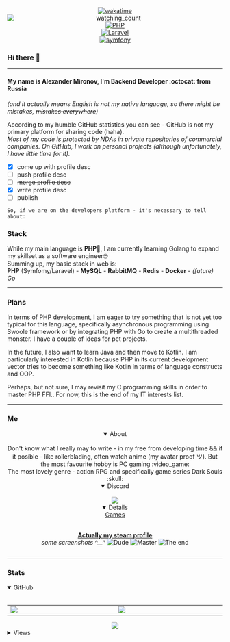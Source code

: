 <div align="center" style="display: flex; flex-flow: column wrap;">
  <a href="https://wakatime.com/@Aneterial"><img src="https://wakatime.com/badge/user/9d0b5d61-8260-442f-bfb2-9659e81a5b27.svg" alt="wakatime"></a>
  <img src="https://komarev.com/ghpvc/?username=aneterial&color=ff69b4&abbreviated=true" alt="watching_count">
 <a href="https://www.php.net/"><img src="https://img.shields.io/badge/php-7.4+-7a86b8?style=flat&logo=php" alt="PHP"></a>
 <a href="https://laravel.com/"><img src="https://img.shields.io/badge/laravel-8+-f9332b?style=flat&logo=laravel" alt="Laravel"></a>
 <a href="hhttps://symfony.com/"><img src="https://img.shields.io/badge/symfony-6%2B-blue?style=flat&logo=symfony" alt="symfony"></a>
</div>

### Hi there 👋
___
#### My name is Alexander Mironov, I'm **Backend Developer** :octocat: from Russia 
*(and it actually means English is not my native language, so there might be mistakes, ~~mistakes everywhere~~)*

According to my humble GitHub statistics you can see - GitHub is not my primary platform for sharing code (haha).\
*Most of my code is protected by NDAs in private repositories of commercial companies. On GitHub, I work on personal projects (although unfortunately, I have little time for it).*

- [x] come up with profile desc
- [ ] ~~push profile desc~~
- [ ] ~~merge profile desc~~
- [x] write profile desc
- [ ] publish

`So, if we are on the developers platform - it's necessary to tell about:`
### Stack
While my main language is **PHP**:rocket:, I am currently learning Golang to expand my skillset as a software engineer🤓\
Summing up, my basic stack in web is:\
  **PHP** (Symfomy/Laravel) - **MySQL** - **RabbitMQ** - **Redis** - **Docker** - *(future) Go*
 
 ___
### Plans
In terms of PHP development, I am eager to try something that is not yet too typical for this language, specifically asynchronous programming using Swoole framework or by integrating PHP with Go to create a multithreaded monster. I have a couple of ideas for pet projects.

In the future, I also want to learn Java and then move to Kotlin. I am particularly interested in Kotlin because PHP in its current development vector tries to become something like Kotlin in terms of language constructs and OOP.

Perhaps, but not sure, I may revisit my C programming skills in order to master PHP FFI.. For now, this is the end of my IT interests list.

___
### Me
<div align="center" style="display: flex; flex-flow: column wrap;">
<details open>
<summary>About</summary><br>
Don't know what I really may to write - in my free from developing time && if it posible - like rollerblading, often watch anime (my avatar proof ツ). But the most favourite hobby is PC gaming :video_game: <br>
The most lovely genre - action RPG and specifically game series Dark Souls :skull:
</details>
</div> 
 

<div align="center" style="display: flex; flex-flow: column wrap;">
<details open>
<summary>Discord</summary><br>
 <a align="center" href="https://discord.com/users/259580607699353602">
  <img align="center" src="https://lanyard-profile-readme.vercel.app/api/259580607699353602?theme=dark&animated=true&hideDiscrim=true&borderRadius=30px"
 </a>
</details>
</div> 

<div align="center" style="display: flex; flex-flow: column wrap;">
<details open>
<summary>Games</summary><br>
 
**Actually my [steam profile](https://steamcommunity.com/id/aneterial/)**\
*some screenshots ^__^*
![Dude](https://steamuserimages-a.akamaihd.net/ugc/916925154148662862/4C7EFD0997027DABAD7D50E0DE80393EFB5FD9E1/?imw=5000&imh=5000&ima=fit&impolicy=Letterbox&imcolor=%23000000&letterbox=false "Dude")
![Master](https://steamuserimages-a.akamaihd.net/ugc/859486570398579345/0F050E54203C1EDB29BAD3359E0E7093FB36D2ED/?imw=5000&imh=5000&ima=fit&impolicy=Letterbox&imcolor=%23000000&letterbox=false "Master")
![The end](https://steamuserimages-a.akamaihd.net/ugc/859485728044325256/45DE87361E02A03FAEDE567255237F625218D4F1/?imw=5000&imh=5000&ima=fit&impolicy=Letterbox&imcolor=%23000000&letterbox=false "The end")
</details>
</div> 

___
### Stats
<details open>
<summary>GitHub</summary><br>
 <table align="center">
	<tr>
		<td width="1200px">
        <img align="center" src="https://github-readme-stats.vercel.app/api?username=aneterial&theme=omni&show_icons=true&bg_color=0D1117&hide_border=true&count_private=true" draggable="false">
		</td>
		<td width="1200px">
        <img align="center" src="https://github-readme-stats.vercel.app/api/top-langs/?username=aneterial&theme=omni&layout=compact&bg_color=0D1117&hide_border=true" draggable="false">
		</td>
	</tr>
</table>
 <div align="center" style="display: flex; flex-flow: column wrap;">
 <a href="http://www.github.com/aneterial"><img src="https://github-readme-streak-stats.herokuapp.com/?user=aneterial&stroke=ffffff&background=0D1117&ring=ff69b4&fire=ff69b4&currStreakNum=ffffff&currStreakLabel=ff69b4&sideNums=ffffff&sideLabels=ffffff&dates=ffffff&hide_border=true" /></a>
</div> 
</details>

<details>
<summary>Views</summary><br>
<a href="https://u8views.com/github/aneterial"><img src="https://u8views.com/api/v1/github/profiles/83873886/views/day-week-month-total-count.svg" hidden></a>
</details>
